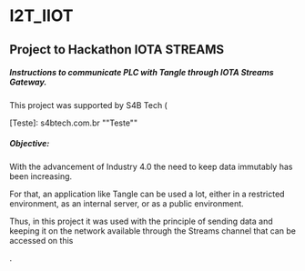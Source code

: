 # I2T_IIOT
## Project to Hackathon IOTA STREAMS

##### Instructions to communicate PLC with Tangle through IOTA Streams Gateway.

This project was supported by S4B Tech (

[Teste]: s4btech.com.br	""Teste""



##### Objective:

With the advancement of Industry 4.0 the need to keep data immutably has been increasing.

For that, an application like Tangle can be used a lot, either in a restricted environment, as an internal server, or as a public environment.

Thus, in this project it was used with the principle of sending data and keeping it on the network available through the Streams channel that can be accessed on this 

[link]: https://explorer.iot2tangle.io/channel/51ca8cd219130e34072fad3ec43cf35c35d91abfb72518aef83e2e5d1f39d7570000000000000000:af30542dce6d9220e371d97c

.